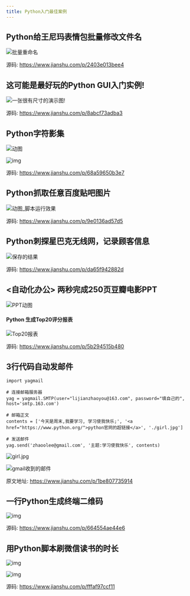 ```yaml
---
title: Python入门最佳案例
---
```




## Python给王尼玛表情包批量修改文件名

![批量重命名](https://www.v2fy.com/asset/0i/jikemiji/jikemiji-md/kr-000116.assets/strip-20200908174256241.gif)



源码: https://www.jianshu.com/p/2403e013bee4

## 这可能是最好玩的Python GUI入门实例!

![一张很有尺寸的演示图!](https://www.v2fy.com/asset/0i/jikemiji/jikemiji-md/kr-000116.assets/strip-20200908174122064.gif)

源码: https://www.jianshu.com/p/8abcf73adba3

## Python字符影集

![动图](https://www.v2fy.com/asset/0i/jikemiji/jikemiji-md/kr-000116.assets/strip-20200908172251988.gif)

![img](https://www.v2fy.com/asset/0i/jikemiji/jikemiji-md/kr-000116.assets/1240.jpeg)



源码: https://www.jianshu.com/p/68a59650b3e7



## Python抓取任意百度贴吧图片



![动图_脚本运行效果](https://www.v2fy.com/asset/0i/jikemiji/jikemiji-md/kr-000116.assets/strip-20200908172030223.gif)



源码: https://www.jianshu.com/p/9e0136ad57d5



## Python刺探星巴克无线网，记录顾客信息



![保存的结果](https://www.v2fy.com/asset/0i/jikemiji/jikemiji-md/kr-000116.assets/1240-20200908171208555.png)

源码: https://www.jianshu.com/p/da65f942882d

## <自动化办公> 两秒完成250页豆瓣电影PPT



![PPT动图](https://www.v2fy.com/asset/0i/jikemiji/jikemiji-md/kr-000116.assets/strip-20200908170502209.gif)



#### Python 生成Top20评分报表

![Top20报表](https://www.v2fy.com/asset/0i/jikemiji/jikemiji-md/kr-000116.assets/1240-20200908170615136.png)





源码: https://www.jianshu.com/p/5b294515b480



## 3行代码自动发邮件

```
import yagmail

# 连接邮箱服务器
yag = yagmail.SMTP(user="lijianzhaoyou@163.com", password="填自己的", host='smtp.163.com')

# 邮箱正文
contents = ['今天是周末,我要学习, 学习使我快乐;', '<a href="https://www.python.org/">python官网的超链接</a>', './girl.jpg']

# 发送邮件
yag.send('zhaoolee@gmail.com', '主题:学习使我快乐', contents)
```



![girl.jpg](https://www.v2fy.com/asset/0i/jikemiji/jikemiji-md/kr-000116.assets/1240-20200908170338911.png)



![gmail收到的邮件](https://www.v2fy.com/asset/0i/jikemiji/jikemiji-md/kr-000116.assets/1240-20200908170347288.png)















原文地址: https://www.jianshu.com/p/1be807735914



## 一行Python生成终端二维码



![img](https://www.v2fy.com/asset/0i/jikemiji/jikemiji-md/kr-000116.assets/strip-20200908165734896.gif)



源码: https://www.jianshu.com/p/664554ae44e6



## 用Python脚本刷微信读书的时长



![img](https://www.v2fy.com/asset/0i/jikemiji/jikemiji-md/kr-000116.assets/strip.gif)

![img](https://www.v2fy.com/asset/0i/jikemiji/jikemiji-md/kr-000116.assets/1240-20200908165506596.png)



源码: https://www.jianshu.com/p/fffaf97ccf11



